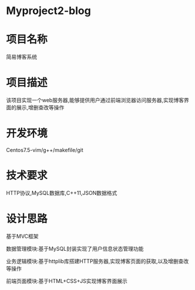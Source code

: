 # Myproject2-blog
# 项目名称
简易博客系统
# 项目描述
该项目实现一个web服务器,能够提供用户通过前端浏览器访问服务器,实现博客界面的展示,增删查改等操作
# 开发环境
Centos7.5-vim/g++/makefile/git
# 技术要求
HTTP协议,MySQL数据库,C++11,JSON数据格式
# 设计思路
基于MVC框架

数据管理模块:基于MySQL封装实现了用户信息状态管理功能

业务逻辑模块:基于httplib库搭建HTTP服务器,实现博客页面的获取,以及增删查改等操作

前端页面模块:基于HTML+CSS+JS实现博客界面展示

